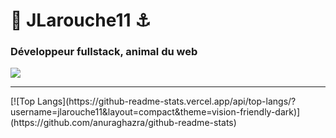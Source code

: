<h1>🐬 JLarouche11 ⚓</h1>
<h3>Développeur fullstack, animal du web</h3>
<img src="https://github.com/jlarouche11/jlarouche11/blob/main/maymay.gif">
<hr>
[![Top Langs](https://github-readme-stats.vercel.app/api/top-langs/?username=jlarouche11&layout=compact&theme=vision-friendly-dark)](https://github.com/anuraghazra/github-readme-stats)
